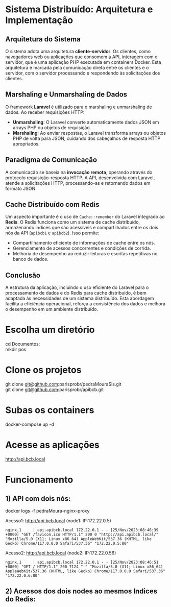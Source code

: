 # Sistema Distribuído: Arquitetura e Implementação

## Arquitetura do Sistema

O sistema adota uma arquitetura **cliente-servidor**. Os clientes, como navegadores web ou aplicações que consomem a API, interagem com o servidor, que é uma aplicação PHP executada em containers Docker. Esta arquitetura é marcada pela comunicação direta entre os clientes e o servidor, com o servidor processando e respondendo às solicitações dos clientes.

## Marshaling e Unmarshaling de Dados

O framework **Laravel** é utilizado para o marshaling e unmarshaling de dados. Ao receber requisições HTTP:

- **Unmarshaling**: O Laravel converte automaticamente dados JSON em arrays PHP ou objetos de requisição.
- **Marshaling**: Ao enviar respostas, o Laravel transforma arrays ou objetos PHP de volta para JSON, cuidando dos cabeçalhos de resposta HTTP apropriados.

## Paradigma de Comunicação

A comunicação se baseia na **invocação remota**, operando através do protocolo requisição-resposta HTTP. A API, desenvolvida com Laravel, atende a solicitações HTTP, processando-as e retornando dados em formato JSON.

## Cache Distribuído com Redis

Um aspecto importante é o uso de `Cache::remember` do Laravel integrado ao **Redis**. O Redis funciona como um sistema de cache distribuído, armazenando índices que são acessíveis e compartilhados entre os dois nós da API (`apibcb1` e `apibcb2`). Isso permite:

- Compartilhamento eficiente de informações de cache entre os nós.
- Gerenciamento de acessos concorrentes e condições de corrida.
- Melhoria de desempenho ao reduzir leituras e escritas repetitivas no banco de dados.

## Conclusão

A estrutura da aplicação, incluindo o uso eficiente do Laravel para o processamento de dados e do Redis para cache distribuído, é bem adaptada às necessidades de um sistema distribuído. Esta abordagem facilita a eficiência operacional, reforça a consistência dos dados e melhora o desempenho em um ambiente distribuído.


# Escolha um diretório
cd Documentos;<BR>
mkdir pos

# Clone os projetos
git clone git@github.com:parisprobr/pedraMouraSis.git <BR>
git clone git@github.com:parisprobr/apibcb.git

# Subas os containers
docker-compose up -d

# Acesse as aplicações
http://api.bcb.local

# Funcionamento
## 1) API com dois nós: 
docker logs -f pedraMoura-nginx-proxy

Acesso1: http://api.bcb.local (node1: IP:172.22.0.5)
```
nginx.1     | api.apibcb.local 172.22.0.1 - - [25/Nov/2023:08:46:39 +0000] "GET /favicon.ico HTTP/1.1" 200 0 "http://api.apibcb.local/" "Mozilla/5.0 (X11; Linux x86_64) AppleWebKit/537.36 (KHTML, like Gecko) Chrome/117.0.0.0 Safari/537.36" "172.22.0.5:80"
```

Acesso2: http://api.bcb.local (node2: IP:172.22.0.56)
```
nginx.1     | api.apibcb.local 172.22.0.1 - - [25/Nov/2023:08:46:51 +0000] "GET / HTTP/1.1" 200 7124 "-" "Mozilla/5.0 (X11; Linux x86_64) AppleWebKit/537.36 (KHTML, like Gecko) Chrome/117.0.0.0 Safari/537.36" "172.22.0.6:80"
```

## 2) Acessos dos dois nodes ao mesmos Indices do Redis:


